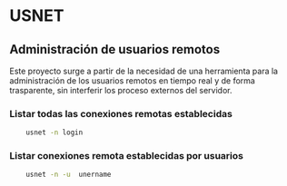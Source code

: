# USNET

## Administración de usuarios remotos

Este proyecto surge a partir de la necesidad de una herramienta para la administración de los usuarios remotos en tiempo real y de forma trasparente, sin interferir los proceso externos del servidor.

### Listar todas las conexiones remotas establecidas

```bash
    usnet -n login
```

### Listar conexiones remota establecidas por usuarios

```bash
    usnet -n -u  unername
```
